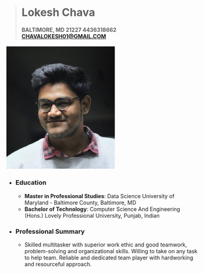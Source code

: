 > # Lokesh Chava
> #### BALTIMORE, MD 21227 4436318662 CHAVALOKESH01@GMAIL.COM
![Profile_image](Headshot.jpg)
 * ### Education 
   * **Master in Professional Studies**: Data Science
     University of Maryland - Baltimore County, Baltimore, MD
   * **Bachelor of Technology**: Computer Science And Engineering (Hons.)
     Lovely Professional University, Punjab, Indian
 * ### Professional Summary
   * Skilled multitasker with superior work ethic and good teamwork, problem-solving and organizational skills.
     Willing to take on any task to help team. Reliable and dedicated team player with hardworking and resourceful approach.
